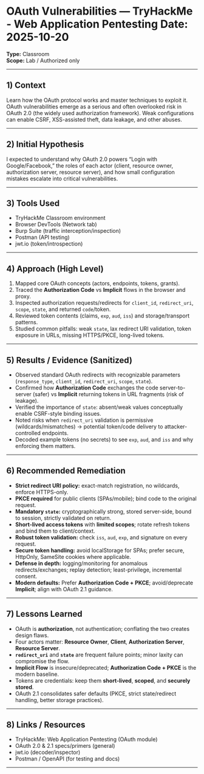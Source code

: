 # OAuth Vulnerabilities — TryHackMe - Web Application Pentesting **Date:** 2025-10-20  
**Type:** Classroom  
**Scope:** Lab / Authorized only

---

## 1) Context
Learn how the OAuth protocol works and master techniques to exploit it.  
OAuth vulnerabilities emerge as a serious and often overlooked risk in OAuth 2.0 (the widely used authorization framework). Weak configurations can enable CSRF, XSS-assisted theft, data leakage, and other abuses.

---

## 2) Initial Hypothesis
I expected to understand why OAuth 2.0 powers “Login with Google/Facebook,” the roles of each actor (client, resource owner, authorization server, resource server), and how small configuration mistakes escalate into critical vulnerabilities.

---

## 3) Tools Used
- TryHackMe Classroom environment  
- Browser DevTools (Network tab)  
- Burp Suite (traffic interception/inspection)  
- Postman (API testing)  
- jwt.io (token/introspection)

---

## 4) Approach (High Level)
1. Mapped core OAuth concepts (actors, endpoints, tokens, grants).  
2. Traced the **Authorization Code** vs **Implicit** flows in the browser and proxy.  
3. Inspected authorization requests/redirects for `client_id`, `redirect_uri`, `scope`, `state`, and returned `code`/token.  
4. Reviewed token contents (claims, `exp`, `aud`, `iss`) and storage/transport patterns.  
5. Studied common pitfalls: weak `state`, lax redirect URI validation, token exposure in URLs, missing HTTPS/PKCE, long-lived tokens.

---

## 5) Results / Evidence (Sanitized)
- Observed standard OAuth redirects with recognizable parameters (`response_type`, `client_id`, `redirect_uri`, `scope`, `state`).  
- Confirmed how **Authorization Code** exchanges the code server-to-server (safer) vs **Implicit** returning tokens in URL fragments (risk of leakage).  
- Verified the importance of `state`: absent/weak values conceptually enable CSRF-style binding issues.  
- Noted risks when `redirect_uri` validation is permissive (wildcards/mismatches) → potential token/code delivery to attacker-controlled endpoints.  
- Decoded example tokens (no secrets) to see `exp`, `aud`, and `iss` and why enforcing them matters.

---

## 6) Recommended Remediation
- **Strict redirect URI policy:** exact-match registration, no wildcards, enforce HTTPS-only.  
- **PKCE required** for public clients (SPAs/mobile); bind code to the original request.  
- **Mandatory `state`:** cryptographically strong, stored server-side, bound to session, strictly validated on return.  
- **Short-lived access tokens** with **limited scopes**; rotate refresh tokens and bind them to client/context.  
- **Robust token validation:** check `iss`, `aud`, `exp`, and signature on every request.  
- **Secure token handling:** avoid localStorage for SPAs; prefer secure, HttpOnly, SameSite cookies where applicable.  
- **Defense in depth:** logging/monitoring for anomalous redirects/exchanges; replay detection; least-privilege, incremental consent.  
- **Modern defaults:** Prefer **Authorization Code + PKCE**; avoid/deprecate **Implicit**; align with OAuth 2.1 guidance.

---

## 7) Lessons Learned
- OAuth is **authorization**, not authentication; conflating the two creates design flaws.  
- Four actors matter: **Resource Owner**, **Client**, **Authorization Server**, **Resource Server**.  
- **`redirect_uri`** and **`state`** are frequent failure points; minor laxity can compromise the flow.  
- **Implicit Flow** is insecure/deprecated; **Authorization Code + PKCE** is the modern baseline.  
- Tokens are credentials: keep them **short-lived**, **scoped**, and **securely stored**.  
- OAuth 2.1 consolidates safer defaults (PKCE, strict state/redirect handling, better storage practices).

---

## 8) Links / Resources
- TryHackMe: Web Application Pentesting (OAuth module)  
- OAuth 2.0 & 2.1 specs/primers (general)  
- jwt.io (decoder/inspector)  
- Postman / OpenAPI (for testing and docs)

---